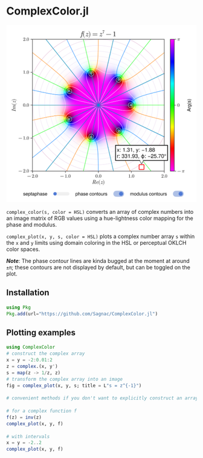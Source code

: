# ComplexColor.jl

<img src="./images/complex_plot.png" width="556">

`complex_color(s, color = HSL)` converts an array of complex numbers into an image matrix of RGB values using a hue-lightness color mapping for the phase and modulus.

`complex_plot(x, y, s, color = HSL)` plots a complex number array `s` within the `x` and `y` limits using domain coloring in the HSL or perceptual OKLCH color spaces.

***Note***: The phase contour lines are kinda bugged at the moment at around `±π`; these contours are not displayed by default, but can be toggled on the plot.

## Installation

```julia
using Pkg
Pkg.add(url="https://github.com/Sagnac/ComplexColor.jl")
```

## Plotting examples

```julia
using ComplexColor
# construct the complex array
x = y = -2:0.01:2
z = complex.(x, y')
s = map(z -> 1/z, z)
# transform the complex array into an image
fig = complex_plot(x, y, s; title = L"s = z^{-1}")

# convenient methods if you don't want to explicitly construct an array

# for a complex function f
f(z) = inv(z)
complex_plot(x, y, f)

# with intervals
x = y = -2..2
complex_plot(x, y, f)
```
